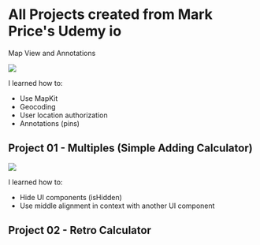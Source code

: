 # All Projects created from Mark Price's Udemy io

Map View and Annotations

![](https://github.com/victorchu8/SwiftProjects/blob/master/Project%2002%20-%20MapviewAndAnnotations/MapviewAndAnnotations.gif)

I learned how to:
* Use MapKit
* Geocoding
* User location authorization
* Annotations (pins)

## Project 01 - Multiples (Simple Adding Calculator)

![](https://github.com/victorchu8/SwiftProjects/blob/master/Project%2003%20-%20Mulitples/giphy.gif)

I learned how to:

* Hide UI components (isHidden)
* Use middle alignment in context with another UI component

## Project 02 - Retro Calculator


